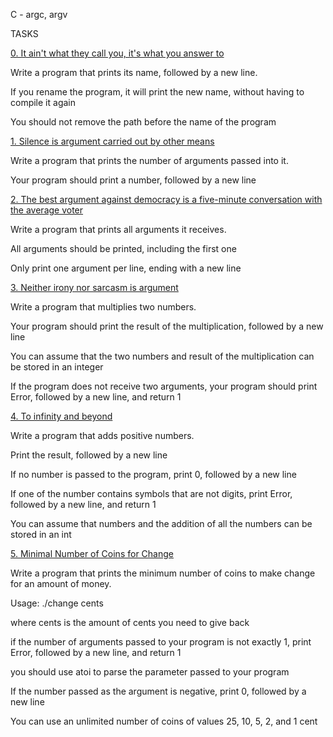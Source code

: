 C - argc, argv
		

		
TASKS
		

		
[0. It ain't what they call you, it's what you answer to](0-whatsmyname.c)
		

		
Write a program that prints its name, followed by a new line.
		

		
If you rename the program, it will print the new name, without having to compile it again
		
You should not remove the path before the name of the program
		

		
[1. Silence is argument carried out by other means](1-args.c)
		

		
Write a program that prints the number of arguments passed into it.
		

		
Your program should print a number, followed by a new line
		

		

		
[2. The best argument against democracy is a five-minute conversation with the average voter](2-args.c)
		

		
Write a program that prints all arguments it receives.
		

		
All arguments should be printed, including the first one
		
Only print one argument per line, ending with a new line
		

		
[3. Neither irony nor sarcasm is argument](3-mul.c)
		

		
Write a program that multiplies two numbers.
		

		
Your program should print the result of the multiplication, followed by a new line
		
You can assume that the two numbers and result of the multiplication can be stored in an integer
		
If the program does not receive two arguments, your program should print Error, followed by a new line, and return 1
		

		
[4. To infinity and beyond](4-add.c)
		

		
Write a program that adds positive numbers.
		

		
Print the result, followed by a new line
		
If no number is passed to the program, print 0, followed by a new line
		
If one of the number contains symbols that are not digits, print Error, followed by a new line, and return 1
		
You can assume that numbers and the addition of all the numbers can be stored in an int
		

		
[5. Minimal Number of Coins for Change](100-change.c)
		

		
Write a program that prints the minimum number of coins to make change for an amount of money.
		

		
Usage: ./change cents
		
where cents is the amount of cents you need to give back
		
if the number of arguments passed to your program is not exactly 1, print Error, followed by a new line, and return 1
		
you should use atoi to parse the parameter passed to your program
		
If the number passed as the argument is negative, print 0, followed by a new line
		
You can use an unlimited number of coins of values 25, 10, 5, 2, and 1 cent
